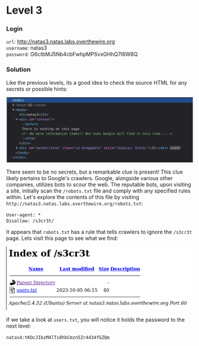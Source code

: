 # Level 3

### Login
`url`: http://natas3.natas.labs.overthewire.org \
`username`: natas3 \
`password`: G6ctbMJ5Nb4cbFwhpMPSvxGHhQ7I6W8Q

### Solution
Like the previous levels, its a good idea to check the source HTML for any secrets or possible hints:

![solution-03](./images/03-1.png)

There seem to be no secrets, but a remarkable clue is present! This clue likely pertains to Google's crawlers. Google, alongside various other companies, utilizes bots to scour the web. The reputable bots, upon visiting a site, initially scan the `/robots.txt` file and comply with any specified rules within. Let's explore the contents of this file by visiting `http://natas3.natas.labs.overthewire.org/robots.txt`:

```text
User-agent: *
Disallow: /s3cr3t/
```

It appears that `robots.txt` has a rule that tells crawlers to ignore the `/s3cr3t` page. Lets visit this page to see what we find:

![solution-03](./images/03-2.png)

If we take a look at `users.txt`, you will notice it holds the password to the next level:

```text
natas4:tKOcJIbzM4lTs8hbCmzn5Zr4434fGZQm
```
